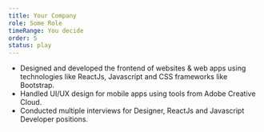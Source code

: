 ```yaml
---
title: Your Company
role: Some Role
timeRange: You decide
order: 5
status: play
---
```


<!--StartFragment-->

- Designed and developed the frontend of websites & web apps using technologies like ReactJs, Javascript and CSS frameworks like Bootstrap.
- Handled UI/UX design for mobile apps using tools from Adobe Creative Cloud.
- Conducted multiple interviews for Designer, ReactJs and Javascript Developer positions.

<!--EndFragment-->
